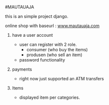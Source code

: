#MAUTAUAJA

this is an simple project django.

online shop with baseurl : www.mautauaja.com 

1. have a user account 
   - user can register with 2 role.
       - consumer (who buy the items)
       - produsen (who sell an item)
   - password functionality

2. payments
   - right now just supported an ATM transfers

3. Items
   - displayed item per categories.
